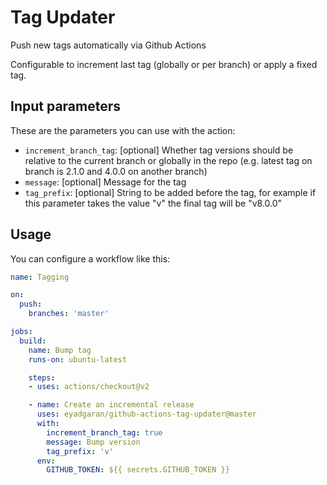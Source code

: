 # Tag Updater

Push new tags automatically via Github Actions

Configurable to increment last tag (globally or per branch) or apply a fixed tag.

## Input parameters

These are the parameters you can use with the action:

- `increment_branch_tag`: [optional] Whether tag versions should be relative to the current branch or globally in the repo (e.g. latest tag on branch is 2.1.0 and 4.0.0 on another branch)
- `message`: [optional] Message for the tag
- `tag_prefix`: [optional] String to be added before the tag, for example if this parameter takes the value "v" the final tag will be "v8.0.0"

## Usage

You can configure a workflow like this:

```yaml
name: Tagging

on:
  push:
    branches: 'master'

jobs:
  build:
    name: Bump tag
    runs-on: ubuntu-latest

    steps:
    - uses: actions/checkout@v2

    - name: Create an incremental release
      uses: eyadgaran/github-actions-tag-updater@master
      with:
        increment_branch_tag: true
        message: Bump version
        tag_prefix: 'v'
      env:
        GITHUB_TOKEN: ${{ secrets.GITHUB_TOKEN }}
```

